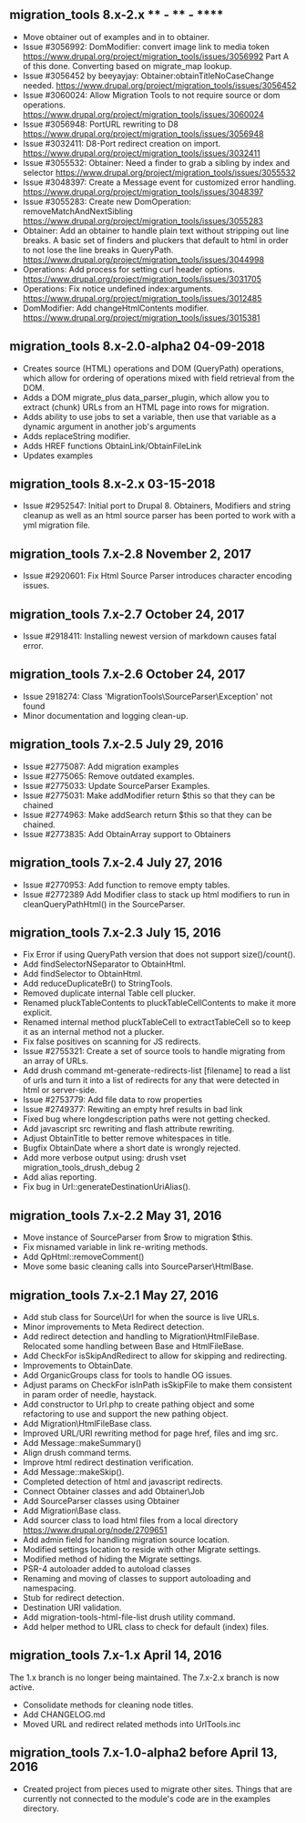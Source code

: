migration_tools 8.x-2.x  ** - ** - ****
-----------------------------------------------

* Move obtainer out of examples and in to obtainer.
* Issue #3056992: DomModifier: convert image link to media token
  https://www.drupal.org/project/migration_tools/issues/3056992
  Part A of this done.  Converting based on migrate_map lookup.
* Issue #3056452 by beeyayjay: Obtainer:obtainTitleNoCaseChange needed.
  https://www.drupal.org/project/migration_tools/issues/3056452
* Issue #3060024: Allow Migration Tools to not require source or dom operations.
  https://www.drupal.org/project/migration_tools/issues/3060024
* Issue #3056948: PortURL rewriting to D8
  https://www.drupal.org/project/migration_tools/issues/3056948
* Issue #3032411: D8-Port redirect creation on import.
  https://www.drupal.org/project/migration_tools/issues/3032411
* Issue #3055532: Obtainer: Need a finder to grab a sibling by index and selector
  https://www.drupal.org/project/migration_tools/issues/3055532
* Issue #3048397: Create a Message event for customized error handling.
  https://www.drupal.org/project/migration_tools/issues/3048397
* Issue #3055283: Create new DomOperation: removeMatchAndNextSibling
  https://www.drupal.org/project/migration_tools/issues/3055283
* Obtainer: Add an obtainer to handle plain text without stripping out line
  breaks.  A basic set of finders and pluckers that default to html in order to
  not lose the line breaks in QueryPath.
  https://www.drupal.org/project/migration_tools/issues/3044998
* Operations: Add process for setting curl header options.
  https://www.drupal.org/project/migration_tools/issues/3031705
* Operations: Fix notice undefined index:arguments.
  https://www.drupal.org/project/migration_tools/issues/3012485
* DomModifier: Add changeHtmlContents modifier.
  https://www.drupal.org/project/migration_tools/issues/3015381


migration_tools 8.x-2.0-alpha2 04-09-2018
-----------------------------------------------


* Creates source (HTML) operations and DOM (QueryPath) operations, which allow for ordering of operations mixed with field retrieval     from the DOM.
* Adds a DOM migrate_plus data_parser_plugin, which allow you to extract (chunk) URLs from an HTML page into rows for migration.
* Adds ability to use jobs to set a variable, then use that variable as a dynamic argument in another job's arguments
* Adds replaceString modifier.
* Adds HREF functions ObtainLink/ObtainFileLink
* Updates examples


migration_tools 8.x-2.x 03-15-2018
-----------------------------------------------

* Issue #2952547: Initial port to Drupal 8. Obtainers, Modifiers and string
  cleanup as well as an html source parser has been ported to work with a yml
  migration file.

migration_tools 7.x-2.8  November 2, 2017
-----------------------------------------------
* Issue #2920601: Fix Html Source Parser introduces character encoding issues.

migration_tools 7.x-2.7  October 24, 2017
-----------------------------------------------
* Issue #2918411: Installing newest version of markdown causes fatal error.

migration_tools 7.x-2.6  October 24, 2017
-----------------------------------------------
* Issue 2918274: Class 'MigrationTools\SourceParser\Exception' not found
* Minor documentation and logging clean-up.


migration_tools 7.x-2.5  July 29, 2016
-----------------------------------------------
* Issue #2775087: Add migration examples
* Issue #2775065: Remove outdated examples.
* Issue #2775033: Update SourceParser Examples.
* Issue #2775031: Make addModifier return $this so that they can be chained
* Issue #2774963: Make addSearch return $this so that they can be chained.
* Issue #2773835: Add ObtainArray support to Obtainers


migration_tools 7.x-2.4  July 27, 2016
-----------------------------------------------
* Issue #2770953: Add function to remove empty tables.
* Issue #2772389 Add Modifier class to stack up html modifiers to run in cleanQueryPathHtml()
  in the SourceParser.


migration_tools 7.x-2.3  July 15, 2016
-----------------------------------------------
* Fix Error if using QueryPath version that does not support size()/count().
* Add findSelectorNSeparator to ObtainHtml.
* Add findSelector to ObtainHtml.
* Add reduceDuplicateBr() to StringTools.
* Removed duplicate internal Table cell plucker.
* Renamed pluckTableContents to pluckTableCellContents to make it more explicit.
* Renamed internal method pluckTableCell to extractTableCell so to keep it
  as an internal method not a plucker.
* Fix false positives on scanning for JS redirects.
* Issue #2755321: Create a set of source tools to handle migrating from an array of URLs.
* Add drush command mt-generate-redirects-list [filename] to read a list of urls
  and turn it into a list of redirects for any that were detected in html or
  server-side.
* Issue #2753779: Add file data to row properties
* Issue #2749377: Rewiting an empty href results in bad link
* Fixed bug where longdescription paths were not getting checked.
* Add javascript src rewriting and flash attribute rewriting.
* Adjust ObtainTitle to better remove whitespaces in title.
* Bugfix ObtainDate where a short date is wrongly rejected.
* Add more verbose output using: drush vset migration_tools_drush_debug 2
* Add alias reporting.
* Fix bug in Url::generateDestinationUriAlias().


migration_tools 7.x-2.2  May 31, 2016
-----------------------------------------------
* Move instance of SourceParser from $row to migration $this.
* Fix misnamed variable in link re-writing methods.
* Add QpHtml::removeComment()
* Move some basic cleaning calls into SourceParser\HtmlBase.


migration_tools 7.x-2.1  May 27, 2016
-----------------------------------------------
* Add stub class for Source\Url for when the source is live URLs.
* Minor improvements to Meta Redirect detection.
* Add redirect detection and handling to Migration\HtmlFileBase.
  Relocated some handling between Base and HtmlFileBase.
* Add CheckFor isSkipAndRedirect to allow for skipping and redirecting.
* Improvements to ObtainDate.
* Add OrganicGroups class for tools to handle OG issues.
* Adjust params on CheckFor isInPath isSkipFile to make them consistent in
  param order of needle, haystack.
* Add constructor to Url.php to create pathing object and some refactoring to
  use and support the new pathing object.
* Add Migration\HtmlFileBase class.
* Improved URL/URI rewriting method for page href, files and img src.
* Add Message::makeSummary()
* Align drush command terms.
* Improve html redirect destination verification.
* Add Message::makeSkip().
* Completed detection of html and javascript redirects.
* Connect Obtainer classes and add Obtainer\Job
* Add SourceParser classes using Obtainer
* Add Migration\Base class.
* Add sourcer class to load html files from a local directory
  https://www.drupal.org/node/2709651
* Add admin field for handling migration source location.
* Modified settings location to reside with other Migrate settings.
* Modified method of hiding the Migrate settings.
* PSR-4 autoloader added to autoload classes
* Renaming and moving of classes to support autoloading and namespacing.
* Stub for redirect detection.
* Destination URI validation.
* Add migration-tools-html-file-list drush utility command.
* Add helper method to URL class to check for default (index) files.

migration_tools 7.x-1.x  April 14, 2016
-----------------------------------------------
The 1.x branch is no longer being maintained.  The 7.x-2.x branch is now active.
* Consolidate methods for cleaning node titles.
* Add CHANGELOG.md
* Moved URL and redirect related methods into UrlTools.inc


migration_tools 7.x-1.0-alpha2  before April 13, 2016
-----------------------------------------------
* Created project from pieces used to migrate other sites.  Things that are
  currently not connected to the module's code are in the examples directory.
